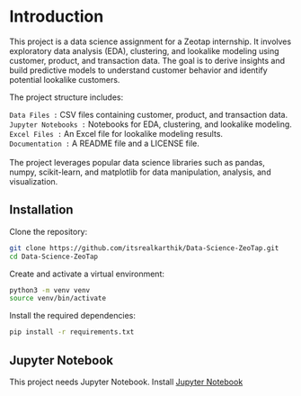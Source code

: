 # Introduction
This project is a data science assignment for a Zeotap internship. It involves exploratory data analysis (EDA), clustering, and lookalike modeling using customer, product, and transaction data. The goal is to derive insights and build predictive models to understand customer behavior and identify potential lookalike customers.

The project structure includes:

`Data Files :` CSV files containing customer, product, and transaction data. <br>
`Jupyter Notebooks :` Notebooks for EDA, clustering, and lookalike modeling. <br>
`Excel Files :` An Excel file for lookalike modeling results. <br>
`Documentation :` A README file and a LICENSE file. <br> <br>
The project leverages popular data science libraries such as pandas, numpy, scikit-learn, and matplotlib for data manipulation, analysis, and visualization. <br>

## Installation
Clone the repository:
```bash
git clone https://github.com/itsrealkarthik/Data-Science-ZeoTap.git
cd Data-Science-ZeoTap
```
Create and activate a virtual environment:
```bash
python3 -m venv venv
source venv/bin/activate
```
Install the required dependencies:
```bash
pip install -r requirements.txt
```
## Jupyter Notebook

This project needs Jupyter Notebook. Install [Jupyter Notebook](https://jupyter.org/)
